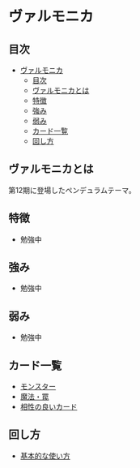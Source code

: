 # ヴァルモニカ

## 目次
- [ヴァルモニカ](#ヴァルモニカ)
  - [目次](#目次)
  - [ヴァルモニカとは](#ヴァルモニカとは)
  - [特徴](#特徴)
  - [強み](#強み)
  - [弱み](#弱み)
  - [カード一覧](#カード一覧)
  - [回し方](#回し方)

## ヴァルモニカとは
第12期に登場したペンデュラムテーマ。    

## 特徴
- 勉強中

## 強み
- 勉強中

## 弱み
- 勉強中

## カード一覧
- [モンスター](./themeMonsterCards.md)
- [魔法・罠](./themeSpellAndTrapCards.md)
- [相性の良いカード](./cardsOther.md)

## 回し方
- [基本的な使い方](basicUsage.md)

